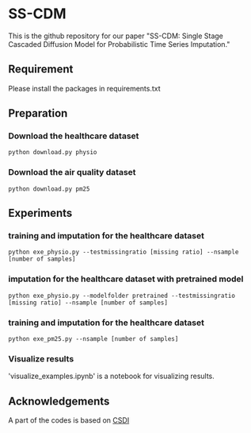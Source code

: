 # SS-CDM
This is the github repository for our paper "SS-CDM: Single Stage Cascaded Diffusion Model for Probabilistic Time Series Imputation."

## Requirement

Please install the packages in requirements.txt

## Preparation
### Download the healthcare dataset 
```shell
python download.py physio
```
### Download the air quality dataset 
```shell
python download.py pm25
```

## Experiments 

### training and imputation for the healthcare dataset
```shell
python exe_physio.py --testmissingratio [missing ratio] --nsample [number of samples]
```

### imputation for the healthcare dataset with pretrained model
```shell
python exe_physio.py --modelfolder pretrained --testmissingratio [missing ratio] --nsample [number of samples]
```

### training and imputation for the healthcare dataset
```shell
python exe_pm25.py --nsample [number of samples]
```


### Visualize results
'visualize_examples.ipynb' is a notebook for visualizing results.

## Acknowledgements

A part of the codes is based on [CSDI](https://github.com/ermongroup/CSDI) 